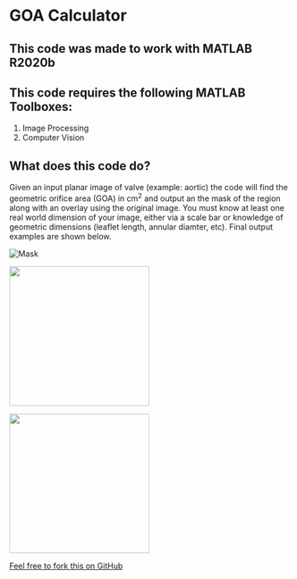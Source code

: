 # GOA Calculator

## This code was made to work with MATLAB R2020b

## This code requires the following MATLAB Toolboxes:
1. Image Processing 
2. Computer Vision 

## What does this code do?

Given an input planar image of valve (example: aortic) the code will find the geometric orifice area (GOA) in cm<sup>2</sup> and output an the mask of the region along with an overlay using the original image. You must know at least one real world dimension of your image, either via a scale bar or knowledge of geometric dimensions (leaflet length, annular diamter, etc). Final output examples are shown below.

![Mask](https://github.com/DThornz/GOA_Calculator/blob/main/Exported%20Image%20Results/Masked_Img.tiff?raw=true)

<img src="https://github.com/DThornz/GOA_Calculator/blob/main/Exported%20Image%20Results/Masked_Img.png" width="250" height="250">

<a href="url"><img src="https://github.com/DThornz/GOA_Calculator/blob/main/Exported%20Image%20Results/Masked_Img.png" align="center" height="250" width="250" ></a>

[Feel free to fork this on GitHub](https://github.com/DThornz/GOA_Calculator/fork)



